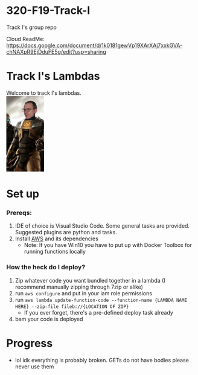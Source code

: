 # 320-F19-Track-I
Track I's group repo

Cloud ReadMe: https://docs.google.com/document/d/1k0181gewVp19XArXAj7xxkGVA-chNAXpR9EjDduFE5g/edit?usp=sharing

# Track I's Lambdas

Welcome to track I's lambdas. 
<br>
<img src="Freeman-fischer.png" width="100" height="200">


# Set up
### Prereqs:

1. IDE of choice is Visual Studio Code. Some general tasks are provided. Suggested plugins are python and tasks.
2. Install [AWS](https://docs.aws.amazon.com/cli/latest/userguide/install-cliv1.html) and its dependencies 
    * Note: If you have Win10 you have to put up with Docker Toolbox for running functions locally
   
### How the heck do I deploy?
   1. Zip whatever code you want bundled together in a lambda (I recommend manually zipping through 7zip or alike)
   2. run `aws configure` and put in your iam role permissions
   3. run `aws lambda update-function-code --function-name {LAMBDA NAME HERE} --zip-file fileb://{LOCATION OF ZIP}`
      * If you ever forget, there's a pre-defined deploy task already 
   4. bam your code is deployed

# Progress
* lol idk everything is probably broken. GETs do not have bodies please never use them
